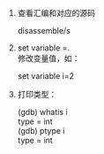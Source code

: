 1. 查看汇编和对应的源码  
    
    disassemble/s   
2. set variable <variable-name>=<new-value>.  
修改变量值，如： 
    
    set variable i=2  
3. 打印类型：    
  
    (gdb) whatis i  
    type = int  
    (gdb) ptype i   
    type = int  
  
  
